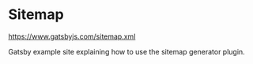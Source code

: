 # Sitemap

https://www.gatsbyjs.com/sitemap.xml

Gatsby example site explaining how to use the sitemap generator plugin.
